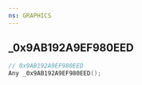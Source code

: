 ```yaml
---
ns: GRAPHICS
---
```

## _0x9AB192A9EF980EED

```c
// 0x9AB192A9EF980EED
Any _0x9AB192A9EF980EED();
```

